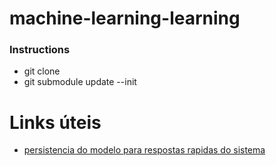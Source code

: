 # machine-learning-learning

### Instructions
- git clone
- git submodule update --init

# Links úteis
- [persistencia do modelo para respostas rapidas do sistema](https://scikit-learn.org/stable/modules/model_persistence.html)
